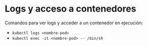 # Logs y acceso a contenedores

Comandos para ver logs y acceder a un contenedor en ejecución:

- `kubectl logs <nombre-pod>`
- `kubectl exec -it <nombre-pod> -- /bin/sh`
